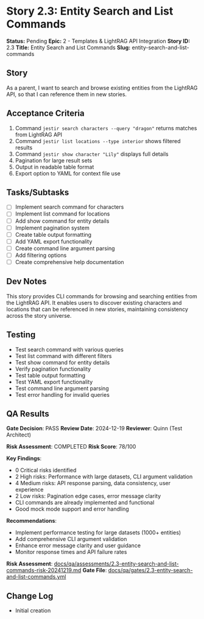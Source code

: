 # Story 2.3: Entity Search and List Commands

**Status:** Pending
**Epic:** 2 - Templates & LightRAG API Integration
**Story ID:** 2.3
**Title:** Entity Search and List Commands
**Slug:** entity-search-and-list-commands

## Story

As a parent,
I want to search and browse existing entities from the LightRAG API,
so that I can reference them in new stories.

## Acceptance Criteria

1. Command `jestir search characters --query "dragon"` returns matches from LightRAG API
2. Command `jestir list locations --type interior` shows filtered results
3. Command `jestir show character "Lily"` displays full details
4. Pagination for large result sets
5. Output in readable table format
6. Export option to YAML for context file use

## Tasks/Subtasks

- [ ] Implement search command for characters
- [ ] Implement list command for locations
- [ ] Add show command for entity details
- [ ] Implement pagination system
- [ ] Create table output formatting
- [ ] Add YAML export functionality
- [ ] Create command line argument parsing
- [ ] Add filtering options
- [ ] Create comprehensive help documentation

## Dev Notes

This story provides CLI commands for browsing and searching entities from the LightRAG API. It enables users to discover existing characters and locations that can be referenced in new stories, maintaining consistency across the story universe.

## Testing

- Test search command with various queries
- Test list command with different filters
- Test show command for entity details
- Verify pagination functionality
- Test table output formatting
- Test YAML export functionality
- Test command line argument parsing
- Test error handling for invalid queries

## QA Results

**Gate Decision**: PASS
**Review Date**: 2024-12-19
**Reviewer**: Quinn (Test Architect)

**Risk Assessment**: COMPLETED
**Risk Score**: 78/100

**Key Findings**:
- 0 Critical risks identified
- 2 High risks: Performance with large datasets, CLI argument validation
- 4 Medium risks: API response parsing, data consistency, user experience
- 2 Low risks: Pagination edge cases, error message clarity
- CLI commands are already implemented and functional
- Good mock mode support and error handling

**Recommendations**:
- Implement performance testing for large datasets (1000+ entities)
- Add comprehensive CLI argument validation
- Enhance error message clarity and user guidance
- Monitor response times and API failure rates

**Risk Assessment**: [docs/qa/assessments/2.3-entity-search-and-list-commands-risk-20241219.md](docs/qa/assessments/2.3-entity-search-and-list-commands-risk-20241219.md)
**Gate File**: [docs/qa/gates/2.3-entity-search-and-list-commands.yml](docs/qa/gates/2.3-entity-search-and-list-commands.yml)

## Change Log

- Initial creation
